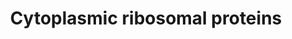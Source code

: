 ---
annotations:
- id: PW:0001066
  parent: regulatory pathway
  type: Pathway Ontology
  value: ribosome biogenesis pathway
authors:
- Kdahlquist
- MaintBot
- M.Braymer
- Khanspers
- Christine Chichester
- Eweitz
citedin:
- link: PMC8856713
  title: A Shared Transcriptional Identity for Forebrain and Dentate Gyrus Neural
    Stem Cells from Embryogenesis to Adulthood (2022)
- link: PMC8256280
  title: Sox9 Determines Translational Capacity During Early Chondrogenic Differentiation
    of ATDC5 Cells by Regulating Expression of Ribosome Biogenesis Factors and Ribosomal
    Proteins (2021)
- link: 10.1038/mtm.2014.7
  title: Proteomic profiling of salivary gland after nonviral gene transfer mediated
    by conventional plasmids and minicircles (2014)
description: The contents of this pathway represents the ribosomal proteins involved
  in translation.
last-edited: 2021-05-16
organisms:
- Mus musculus
redirect_from:
- /index.php/Pathway:WP163
- /instance/WP163
- /instance/WP163_r117051
revision: r117051
schema-jsonld:
- '@context': https://schema.org/
  '@id': https://wikipathways.github.io/pathways/WP163.html
  '@type': Dataset
  creator:
    '@type': Organization
    name: WikiPathways
  description: The contents of this pathway represents the ribosomal proteins involved
    in translation.
  keywords:
  - 1100001I22Rik
  - Arbp
  - Fau
  - Lamr1
  - Rpl10
  - Rpl10a
  - Rpl11
  - Rpl12
  - Rpl13
  - Rpl13a
  - Rpl15
  - Rpl17
  - Rpl18
  - Rpl18a
  - Rpl19
  - Rpl21
  - Rpl22
  - Rpl23a
  - Rpl24
  - Rpl26
  - Rpl27
  - Rpl27a
  - Rpl28
  - Rpl29
  - Rpl3
  - Rpl30
  - Rpl31
  - Rpl32
  - Rpl32-ps
  - Rpl35
  - Rpl35a
  - Rpl36
  - Rpl36a
  - Rpl37
  - Rpl37a
  - Rpl38
  - Rpl39
  - Rpl4
  - Rpl41
  - Rpl5
  - Rpl6
  - Rpl7
  - Rpl7a
  - Rpl8
  - Rpl9
  - Rplp1
  - Rplp2
  - Rps10
  - Rps11
  - Rps12
  - Rps13
  - Rps14
  - Rps15
  - Rps15a
  - Rps16
  - Rps17
  - Rps18
  - Rps19
  - Rps2
  - Rps20
  - Rps21
  - Rps23
  - Rps24
  - Rps25
  - Rps26
  - Rps27
  - Rps27a
  - Rps28
  - Rps29
  - Rps3
  - Rps3a
  - Rps4x
  - Rps5
  - Rps6
  - Rps6ka1
  - Rps6ka2
  - Rps6ka3
  - Rps6kb2
  - Rps7
  - Rps8
  license: CC0
  name: Cytoplasmic ribosomal proteins
seo: CreativeWork
title: Cytoplasmic ribosomal proteins
wpid: WP163
---